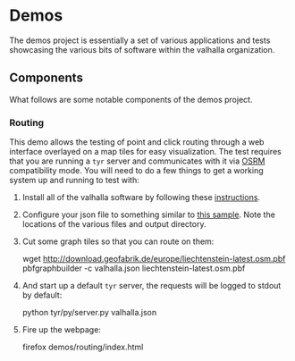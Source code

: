 # Demos #

The demos project is essentially a set of various applications and tests showcasing the various bits of software within the valhalla organization.

## Components ##

What follows are some notable components of the demos project.

### Routing ###

This demo allows the testing of point and click routing through a web interface overlayed on a map tiles for easy visualization. The test requires that you are running a `tyr` server and communicates with it via [OSRM](http://project-osrm.org) compatibility mode. You will need to do a few things to get a working system up and running to test with:

1. Install all of the valhalla software by following these [instructions](https://github.com/valhalla/chef-valhalla).

2. Configure your json file to something similar to [this sample](https://github.com/valhalla/mjolnir/conf/valhalla.conf). Note the locations of the various files and output directory.

3. Cut some graph tiles so that you can route on them:

    wget http://download.geofabrik.de/europe/liechtenstein-latest.osm.pbf
    pbfgraphbuilder -c valhalla.json liechtenstein-latest.osm.pbf

4. And start up a default `tyr` server, the requests will be logged to stdout by default:

    python tyr/py/server.py valhalla.json

5. Fire up the webpage:

    firefox demos/routing/index.html
